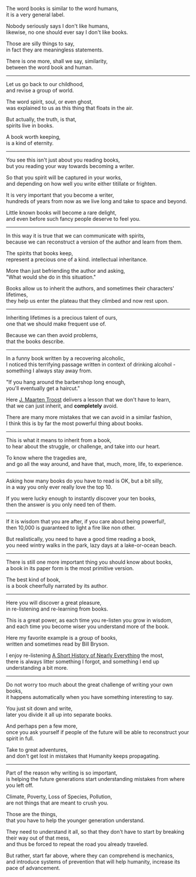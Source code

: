 The word books is similar to the word humans,\
it is a very general label.

Nobody seriously says I don't like humans,\
likewise, no one should ever say I don't like books.

Those are silly things to say,\
in fact they are meaningless statements.

There is one more, shall we say, similarity,\
between the word book and human.

---

Let us go back to our childhood,\
and revise a group of world.

The word spirit, soul, or even ghost,\
was explained to us as this thing that floats in the air.

But actually, the truth, is that,\
spirits live in books.

A book worth keeping,\
is a kind of eternity.

---

You see this isn't just about you reading books,\
but you reading your way towards becoming a writer.

So that you spirit will be captured in your works,\
and depending on how well you write either titillate or frighten.

It is very important that you become a writer,\
hundreds of years from now as we live long and take to space and beyond.

Little known books will become a rare delight,\
and even before such fancy people deserve to feel you.

---

In this way it is true that we can communicate with spirits,\
because we can reconstruct a version of the author and learn from them.

The spirits that books keep,\
represent a precious one of a kind. intellectual inheritance.

More than just befriending the author and asking,\
"What would she do in this situation."

Books allow us to inherit the authors, and sometimes their characters' lifetimes,\
they help us enter the plateau that they climbed and now rest upon.

---

Inheriting lifetimes is a precious talent of ours,\
one that we should make frequent use of.

Because we can then avoid problems,\
that the books describe.

---

In a funny book written by a recovering alcoholic,\
I noticed this terrifying passage written in context of drinking alcohol - something I always stay away from.

"If you hang around the barbershop long enough,\
you'll eventually get a haircut."

Here [J. Maarten Troost](https://en.wikipedia.org/wiki/J._Maarten_Troost) delivers a lesson that we don't have to learn,\
that we can just inherit, and **completely** avoid.

There are many more mistakes that we can avoid in a similar fashion,\
I think this is by far the most powerful thing about books.

---

This is what it means to inherit from a book,\
to hear about the struggle, or challenge, and take into our heart.

To know where the tragedies are,\
and go all the way around, and have that, much, more, life, to experience.

---

Asking how many books do you have to read is OK, but a bit silly,\
in a way you only ever really love the top 10.

If you were lucky enough to instantly discover your ten books,\
then the answer is you only need ten of them.

---

If it is wisdom that you are after, if you care about being powerful!,\
then 10,000 is guaranteed to light a fire like non other.

But realistically, you need to have a good time reading a book,\
you need wintry walks in the park, lazy days at a lake-or-ocean beach.

---

There is still one more important thing you should know about books,\
a book in its paper form is the most primitive version.

The best kind of book,\
is a book cheerfully narrated by its author.

---

Here you will discover a great pleasure,\
in re-listening and re-learning from books.

This is a great power, as each time you re-listen you grow in wisdom,\
and each time you become wiser you understand more of the book.

Here my favorite example is a group of books,\
written and sometimes read by Bill Bryson.

I enjoy re-listening [A Short History of Nearly Everything](https://en.wikipedia.org/wiki/A_Short_History_of_Nearly_Everything) the most,\
there is always litter something I forgot, and something I end up understanding a bit more.

---

Do not worry too much about the great challenge of writing your own books,\
it happens automatically when you have something interesting to say.

You just sit down and write,\
later you divide it all up into separate books.

And perhaps pen a few more,\
once you ask yourself if people of the future will be able to reconstruct your spirit in full.

Take to great adventures,\
and don't get lost in mistakes that Humanity keeps propagating.

---

Part of the reason why writing is so important,\
is helping the future generations start understanding mistakes from where you left off.

Climate, Poverty, Loss of Species, Pollution,\
are not things that are meant to crush you.

Those are the things,\
that you have to help the younger generation understand.

They need to understand it all, so that they don't have to start by breaking their way out of that mess,\
and thus be forced to repeat the road you already traveled.

But rather, start far above, where they can comprehend is mechanics,\
and introduce systems of prevention that will help humanity, increase its pace of advancement.
